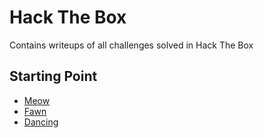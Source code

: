 # Hack The Box

Contains writeups of all challenges solved in Hack The Box

## Starting Point
- [Meow](starting_point/meow/)
- [Fawn](starting_point/fawn/)
- [Dancing](starting_point/dancing/)